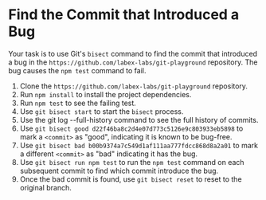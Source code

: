 # Find the Commit that Introduced a Bug

Your task is to use Git's `bisect` command to find the commit that introduced a bug in the `https://github.com/labex-labs/git-playground` repository. The bug causes the `npm test` command to fail.

1. Clone the `https://github.com/labex-labs/git-playground` repository.
2. Run `npm install` to install the project dependencies.
3. Run `npm test` to see the failing test.
4. Use `git bisect start` to start the `bisect` process.
5. Use the git log --full-history command to see the full history of commits.
6. Use `git bisect good d22f46ba8c2d4e07d773c5126e9c803933eb5898` to mark a `<commit>` as "good", indicating it is known to be bug-free.
7. Use `git bisect bad b00b9374a7c549d1af111aa777fdcc868d8a2a01` to mark a different `<commit>` as "bad" indicating it has the bug.
8. Use `git bisect run npm test` to run the `npm test` command on each subsequent commit to find which commit introduce the bug.
9. Once the bad commit is found, use `git bisect reset` to reset to the original branch.
